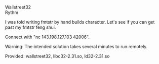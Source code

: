 Wallstreet32  
Rythm

I was told writing fmtstr by hand builds character. Let's see if you can get past my fmtstr feng shui.

Connect with "nc 143.198.127.103 42006".  

Warning: The intended solution takes several minutes to run remotely.

Provided: wallstreet32, libc32-2.31.so, ld32-2.31.so

